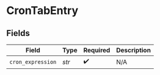 # CronTabEntry


## Fields

| Field              | Type               | Required           | Description        |
| ------------------ | ------------------ | ------------------ | ------------------ |
| `cron_expression`  | *str*              | :heavy_check_mark: | N/A                |